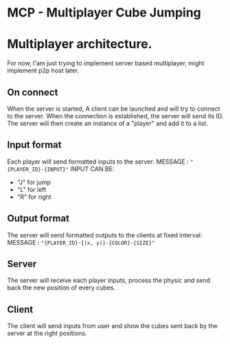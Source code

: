 # MCP - Multiplayer Cube Jumping

# Multiplayer architecture.
For now, I'am just trying to implement server based multiplayer, might implement p2p host later.

## On connect
When the server is started, A client can be launched and will try to connect to the server. When the connection is established, the server will send its ID. The server will then create an instance of a "player" and add it to a list. 

## Input format
Each player will send formatted inputs to the server:
MESSAGE : ```"{PLAYER_ID}-{INPUT}"```
INPUT CAN BE:
- "J" for jump
- "L" for left
- "R" for right

## Output format
The server will send formatted outputs to the clients at fixed interval:
MESSAGE : ```"{PLAYER_ID}-{(x, y)}-{COLOR}-{SIZE}"```


## Server
The server will receive each player inputs, process the physic and send back the new position of every cubes.

## Client
The client will send inputs from user and show the cubes sent back by the server at the right positions.